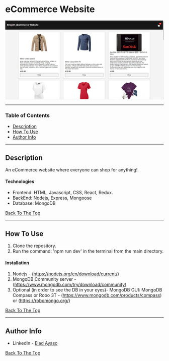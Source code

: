 # eCommerce Website

![Project Image](READMEPIC.png)

---
### Table of Contents
- [Description](#description)
- [How To Use](#how-to-use)
- [Author Info](#author-info)

---
## Description
An eCommerce website where everyone can shop for anything!
#### Technologies
- Frontend: HTML, Javascript, CSS, React, Redux.
- BackEnd: Nodejs, Express, Mongoose
- Database: MongoDB

[Back To The Top](#read-me-template)

---
## How To Use
1. Clone the repository.
2. Run the command: 'npm run dev' in the terminal from the main directory.
#### Installation
1. Nodejs - (https://nodejs.org/en/download/current/)
2. MongoDB Community server - (https://www.mongodb.com/try/download/community)
3. Optional (in order to see the DB in your eyes)- MongoDB GUI: MongoDB Compass or Robo 3T - (https://www.mongodb.com/products/compass) or (https://robomongo.org/)

[Back To The Top](#read-me-template)

---
## Author Info

- LinkedIn - [Elad Ayaso](https://www.linkedin.com/in/eladayaso/)

[Back To The Top](#read-me-template)

